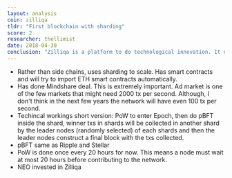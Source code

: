 ```yaml
---
layout: analysis
coin: zilliqa
tldr: "First blockchain with sharding"
score: 2
researcher: thellimist
date: 2018-04-30
conclusion: "Zilliqa is a platform to do technological innovation. It doesn't stand a chance to compete with Ethereum."
---
```


- Rather than side chains, uses sharding to scale. Has smart contracts and will try to import ETH smart contracts automatically.  
- Has done Mindshare deal. This is extremely important. Ad market is one of the few markets that might need 2000 tx per second. Although, I don't think in the next few years the network will have even 100 tx per second.
- Techincal workings short version: PoW to enter Epoch, then do pBFT inside the shard, winner txs in shards will be collected in another shard by the leader nodes (randomly selected) of each shards and then the leader nodes construct a final block with the txs collected.  
- pBFT same as Ripple and Stellar  
- PoW is done once every 20 hours for now. This means a node must wait at most 20 hours before contributing to the network.
- NEO invested in Zilliqa
